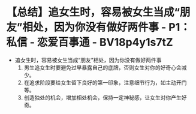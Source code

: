 # 【总结】追女生时，容易被女生当成“朋友”相处，因为你没有做好两件事 - P1：私信 - 恋爱百事通 - BV18p4y1s7tZ

-   追女生时，容易被女生当成“朋友”相处，因为你没有做好两件事
    1.  男生追女生时要避免过早暴露自己的底牌，否则女生对你的好奇心会减少。
    2.  在追求阶段要给女生留下良好的第一印象，注意细节行为，如主动开门等。
    3.  创造独处的机会，增加相处机会，保持一定神秘感，让女生对你产生好奇。